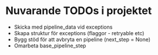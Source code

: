 # Nuvarande TODOs i projektet

* Skicka med pipeline_data vid exceptions
* Skapa struktur för exceptions (flaggor - retryable etc)
* Bygg stöd för att avbryta en pipeline (next_step = None)
* Omarbeta base_pipeline_step
